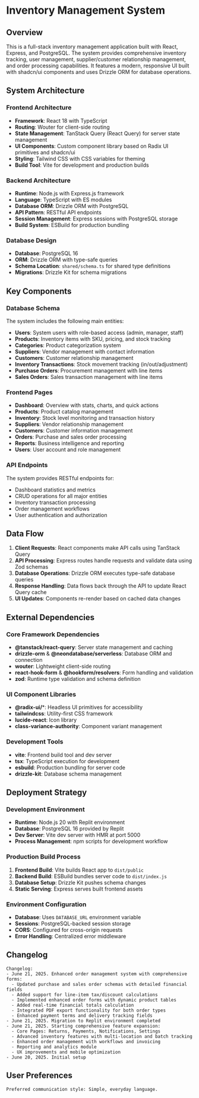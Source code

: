 # Inventory Management System

## Overview

This is a full-stack inventory management application built with React, Express, and PostgreSQL. The system provides comprehensive inventory tracking, user management, supplier/customer relationship management, and order processing capabilities. It features a modern, responsive UI built with shadcn/ui components and uses Drizzle ORM for database operations.

## System Architecture

### Frontend Architecture
- **Framework**: React 18 with TypeScript
- **Routing**: Wouter for client-side routing
- **State Management**: TanStack Query (React Query) for server state management
- **UI Components**: Custom component library based on Radix UI primitives and shadcn/ui
- **Styling**: Tailwind CSS with CSS variables for theming
- **Build Tool**: Vite for development and production builds

### Backend Architecture
- **Runtime**: Node.js with Express.js framework
- **Language**: TypeScript with ES modules
- **Database ORM**: Drizzle ORM with PostgreSQL
- **API Pattern**: RESTful API endpoints
- **Session Management**: Express sessions with PostgreSQL storage
- **Build System**: ESBuild for production bundling

### Database Design
- **Database**: PostgreSQL 16
- **ORM**: Drizzle ORM with type-safe queries
- **Schema Location**: `shared/schema.ts` for shared type definitions
- **Migrations**: Drizzle Kit for schema migrations

## Key Components

### Database Schema
The system includes the following main entities:
- **Users**: System users with role-based access (admin, manager, staff)
- **Products**: Inventory items with SKU, pricing, and stock tracking
- **Categories**: Product categorization system
- **Suppliers**: Vendor management with contact information
- **Customers**: Customer relationship management
- **Inventory Transactions**: Stock movement tracking (in/out/adjustment)
- **Purchase Orders**: Procurement management with line items
- **Sales Orders**: Sales transaction management with line items

### Frontend Pages
- **Dashboard**: Overview with stats, charts, and quick actions
- **Products**: Product catalog management
- **Inventory**: Stock level monitoring and transaction history
- **Suppliers**: Vendor relationship management
- **Customers**: Customer information management
- **Orders**: Purchase and sales order processing
- **Reports**: Business intelligence and reporting
- **Users**: User account and role management

### API Endpoints
The system provides RESTful endpoints for:
- Dashboard statistics and metrics
- CRUD operations for all major entities
- Inventory transaction processing
- Order management workflows
- User authentication and authorization

## Data Flow

1. **Client Requests**: React components make API calls using TanStack Query
2. **API Processing**: Express routes handle requests and validate data using Zod schemas
3. **Database Operations**: Drizzle ORM executes type-safe database queries
4. **Response Handling**: Data flows back through the API to update React Query cache
5. **UI Updates**: Components re-render based on cached data changes

## External Dependencies

### Core Framework Dependencies
- **@tanstack/react-query**: Server state management and caching
- **drizzle-orm** & **@neondatabase/serverless**: Database ORM and connection
- **wouter**: Lightweight client-side routing
- **react-hook-form** & **@hookform/resolvers**: Form handling and validation
- **zod**: Runtime type validation and schema definition

### UI Component Libraries
- **@radix-ui/***: Headless UI primitives for accessibility
- **tailwindcss**: Utility-first CSS framework
- **lucide-react**: Icon library
- **class-variance-authority**: Component variant management

### Development Tools
- **vite**: Frontend build tool and dev server
- **tsx**: TypeScript execution for development
- **esbuild**: Production bundling for server code
- **drizzle-kit**: Database schema management

## Deployment Strategy

### Development Environment
- **Runtime**: Node.js 20 with Replit environment
- **Database**: PostgreSQL 16 provided by Replit
- **Dev Server**: Vite dev server with HMR at port 5000
- **Process Management**: npm scripts for development workflow

### Production Build Process
1. **Frontend Build**: Vite builds React app to `dist/public`
2. **Backend Build**: ESBuild bundles server code to `dist/index.js`
3. **Database Setup**: Drizzle Kit pushes schema changes
4. **Static Serving**: Express serves built frontend assets

### Environment Configuration
- **Database**: Uses `DATABASE_URL` environment variable
- **Sessions**: PostgreSQL-backed session storage
- **CORS**: Configured for cross-origin requests
- **Error Handling**: Centralized error middleware

## Changelog

```
Changelog:
- June 21, 2025. Enhanced order management system with comprehensive forms:
  - Updated purchase and sales order schemas with detailed financial fields
  - Added support for line-item tax/discount calculations 
  - Implemented enhanced order forms with dynamic product tables
  - Added real-time financial totals calculation
  - Integrated PDF export functionality for both order types
  - Enhanced payment terms and delivery tracking fields
- June 21, 2025. Migration to Replit environment completed
- June 21, 2025. Starting comprehensive feature expansion:
  - Core Pages: Returns, Payments, Notifications, Settings
  - Advanced inventory features with multi-location and batch tracking
  - Enhanced order management with workflows and invoicing
  - Reporting and analytics module
  - UX improvements and mobile optimization
- June 20, 2025. Initial setup
```

## User Preferences

```
Preferred communication style: Simple, everyday language.
```